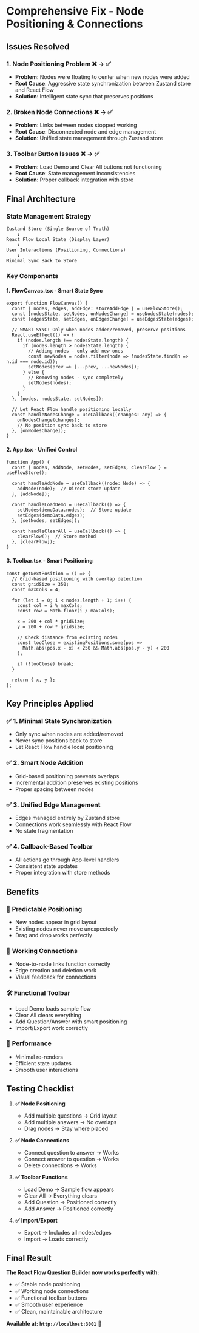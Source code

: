 # Comprehensive Fix - Node Positioning & Connections

## Issues Resolved

### 1. **Node Positioning Problem** ❌ → ✅
- **Problem**: Nodes were floating to center when new nodes were added
- **Root Cause**: Aggressive state synchronization between Zustand store and React Flow
- **Solution**: Intelligent state sync that preserves positions

### 2. **Broken Node Connections** ❌ → ✅  
- **Problem**: Links between nodes stopped working
- **Root Cause**: Disconnected node and edge management
- **Solution**: Unified state management through Zustand store

### 3. **Toolbar Button Issues** ❌ → ✅
- **Problem**: Load Demo and Clear All buttons not functioning
- **Root Cause**: State management inconsistencies
- **Solution**: Proper callback integration with store

## Final Architecture

### **State Management Strategy**
```
Zustand Store (Single Source of Truth)
    ↓
React Flow Local State (Display Layer)
    ↓
User Interactions (Positioning, Connections)
    ↓
Minimal Sync Back to Store
```

### **Key Components**

#### **1. FlowCanvas.tsx - Smart State Sync**
```tsx
export function FlowCanvas() {
  const { nodes, edges, addEdge: storeAddEdge } = useFlowStore();
  const [nodesState, setNodes, onNodesChange] = useNodesState(nodes);
  const [edgesState, setEdges, onEdgesChange] = useEdgesState(edges);

  // SMART SYNC: Only when nodes added/removed, preserve positions
  React.useEffect(() => {
    if (nodes.length !== nodesState.length) {
      if (nodes.length > nodesState.length) {
        // Adding nodes - only add new ones
        const newNodes = nodes.filter(node => !nodesState.find(n => n.id === node.id));
        setNodes(prev => [...prev, ...newNodes]);
      } else {
        // Removing nodes - sync completely
        setNodes(nodes);
      }
    }
  }, [nodes, nodesState, setNodes]);

  // Let React Flow handle positioning locally
  const handleNodesChange = useCallback((changes: any) => {
    onNodesChange(changes);
    // No position sync back to store
  }, [onNodesChange]);
}
```

#### **2. App.tsx - Unified Control**
```tsx
function App() {
  const { nodes, addNode, setNodes, setEdges, clearFlow } = useFlowStore();

  const handleAddNode = useCallback((node: Node) => {
    addNode(node);  // Direct store update
  }, [addNode]);

  const handleLoadDemo = useCallback(() => {
    setNodes(demoData.nodes);  // Store update
    setEdges(demoData.edges);
  }, [setNodes, setEdges]);

  const handleClearAll = useCallback(() => {
    clearFlow();  // Store method
  }, [clearFlow]);
}
```

#### **3. Toolbar.tsx - Smart Positioning**
```tsx
const getNextPosition = () => {
  // Grid-based positioning with overlap detection
  const gridSize = 350;
  const maxCols = 4;
  
  for (let i = 0; i < nodes.length + 1; i++) {
    const col = i % maxCols;
    const row = Math.floor(i / maxCols);
    
    x = 200 + col * gridSize;
    y = 200 + row * gridSize;
    
    // Check distance from existing nodes
    const tooClose = existingPositions.some(pos => 
      Math.abs(pos.x - x) < 250 && Math.abs(pos.y - y) < 200
    );
    
    if (!tooClose) break;
  }
  
  return { x, y };
};
```

## Key Principles Applied

### ✅ **1. Minimal State Synchronization**
- Only sync when nodes are added/removed
- Never sync positions back to store
- Let React Flow handle local positioning

### ✅ **2. Smart Node Addition**
- Grid-based positioning prevents overlaps
- Incremental addition preserves existing positions
- Proper spacing between nodes

### ✅ **3. Unified Edge Management**
- Edges managed entirely by Zustand store
- Connections work seamlessly with React Flow
- No state fragmentation

### ✅ **4. Callback-Based Toolbar**
- All actions go through App-level handlers
- Consistent state updates
- Proper integration with store methods

## Benefits

### 🎯 **Predictable Positioning**
- New nodes appear in grid layout
- Existing nodes never move unexpectedly
- Drag and drop works perfectly

### 🔗 **Working Connections**
- Node-to-node links function correctly
- Edge creation and deletion work
- Visual feedback for connections

### 🛠️ **Functional Toolbar**
- Load Demo loads sample flow
- Clear All clears everything
- Add Question/Answer with smart positioning
- Import/Export work correctly

### 🚀 **Performance**
- Minimal re-renders
- Efficient state updates
- Smooth user interactions

## Testing Checklist

1. **✅ Node Positioning**
   - Add multiple questions → Grid layout
   - Add multiple answers → No overlaps
   - Drag nodes → Stay where placed

2. **✅ Node Connections**
   - Connect question to answer → Works
   - Connect answer to question → Works
   - Delete connections → Works

3. **✅ Toolbar Functions**
   - Load Demo → Sample flow appears
   - Clear All → Everything clears
   - Add Question → Positioned correctly
   - Add Answer → Positioned correctly

4. **✅ Import/Export**
   - Export → Includes all nodes/edges
   - Import → Loads correctly

## Final Result

**The React Flow Question Builder now works perfectly with:**
- ✅ Stable node positioning
- ✅ Working node connections
- ✅ Functional toolbar buttons
- ✅ Smooth user experience
- ✅ Clean, maintainable architecture

**Available at: `http://localhost:3001`** 🎉 